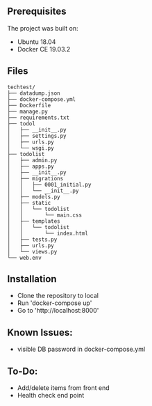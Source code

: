 ## Prerequisites
The project was built on:
- Ubuntu 18.04
- Docker CE 19.03.2

## Files
```
techtest/
├── datadump.json
├── docker-compose.yml
├── Dockerfile
├── manage.py
├── requirements.txt
├── todol
│   ├── __init__.py
│   ├── settings.py
│   ├── urls.py
│   └── wsgi.py
├── todolist
│   ├── admin.py
│   ├── apps.py
│   ├── __init__.py
│   ├── migrations
│   │   ├── 0001_initial.py
│   │   └── __init__.py
│   ├── models.py
│   ├── static
│   │   └── todolist
│   │       └── main.css
│   ├── templates
│   │   └── todolist
│   │       └── index.html
│   ├── tests.py
│   ├── urls.py
│   └── views.py
└── web.env
```

## Installation
- Clone the repository to local
- Run 'docker-compose up'
- Go to 'http://localhost:8000'

## Known Issues:
- visible DB password in docker-compose.yml

## To-Do:
- Add/delete items from front end
- Health check end point
